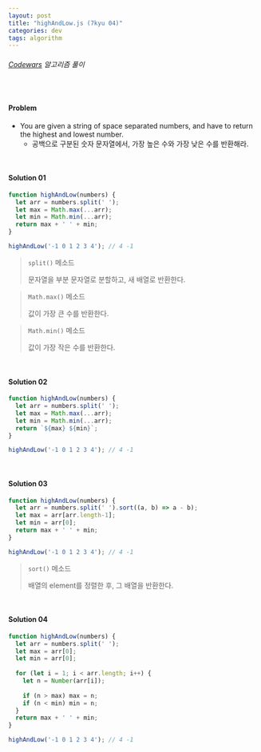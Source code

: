 ```yaml
---
layout: post
title: "highAndLow.js (7kyu 04)"
categories: dev
tags: algorithm
---
```


###### [Codewars](https://www.codewars.com) 알고리즘 풀이

<br>

#### Problem

- You are given a string of space separated numbers, and have to return the highest and lowest number.
  - 공백으로 구분된 숫자 문자열에서, 가장 높은 수와 가장 낮은 수를 반환해라.

<br>

#### Solution 01

```js
function highAndLow(numbers) {
  let arr = numbers.split(' ');
  let max = Math.max(...arr);
  let min = Math.min(...arr);
  return max + ' ' + min;
}

highAndLow('-1 0 1 2 3 4');	// 4 -1
```

> `split()` 메소드
>
> 문자열을 부분 문자열로 분할하고, 새 배열로 반환한다.

> `Math.max()` 메소드
>
> 값이 가장 큰 수를 반환한다.

> `Math.min()` 메소드
>
> 값이 가장 작은 수를 반환한다.

<br>

#### Solution 02

```js
function highAndLow(numbers) {
  let arr = numbers.split(' ');
  let max = Math.max(...arr);
  let min = Math.min(...arr);
  return `${max} ${min}`;
}

highAndLow('-1 0 1 2 3 4');	// 4 -1
```

<br>

#### Solution 03

```js
function highAndLow(numbers) {
  let arr = numbers.split(' ').sort((a, b) => a - b);
  let max = arr[arr.length-1];
  let min = arr[0];
  return max + ' ' + min;
}

highAndLow('-1 0 1 2 3 4');	// 4 -1
```

> `sort()` 메소드
>
> 배열의 element를 정렬한 후, 그 배열을 반환한다.

<br>

#### Solution 04

```js
function highAndLow(numbers) {
  let arr = numbers.split(' ');
  let max = arr[0];
  let min = arr[0];
  
  for (let i = 1; i < arr.length; i++) {
    let n = Number(arr[i]);
    
    if (n > max) max = n;
    if (n < min) min = n;
  }
  return max + ' ' + min;
}

highAndLow('-1 0 1 2 3 4');	// 4 -1
```

<br>
